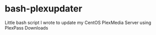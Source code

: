 # bash-plexupdater
Little bash script I wrote to update my CentOS PlexMedia Server using PlexPass Downloads
